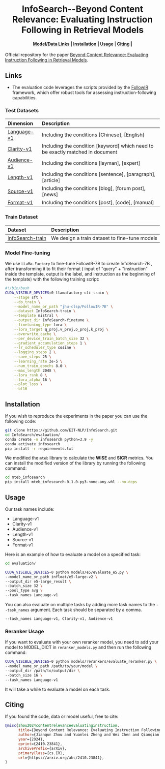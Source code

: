 <h1 align="center">InfoSearch--Beyond Content Relevance: Evaluating Instruction Following in Retrieval Models</b></h1>

<h4 align="center">
    <p>
        <a href="#links">Model/Data Links</a> |
        <a href="#installation">Installation</a> |
        <a href="#usage">Usage</a> |
        <a href="#citing">Citing</a> |
    <p>
</h4>

Official repository for the paper [Beyond Content Relevance: Evaluating Instruction Following in Retrieval Models]().

## Links
- The evaluation code leverages the scripts provided by the [FollowIR](https://github.com/orionw/FollowIR) framework, which offer robust tools for assessing instruction-following capabilities.
### Test Datasets

| Dimension                                                           | Description                                                                    |
|:--------------------------------------------------------------------|:-------------------------------------------------------------------------------|
| [Language-v1](https://huggingface.co/datasets/jianqunZ/Language-v1) | Including the conditions [Chinese], [English]                                  |
| [Clarity-v1](https://huggingface.co/datasets/jianqunZ/Clarity-v1)   | Including the condition [keyword] which need to be exactly matched in document |
| [Audience-v1](https://huggingface.co/datasets/jianqunZ/Audience-v1) | Including the conditions [layman], [expert]                                    |
| [Length-v1](https://huggingface.co/datasets/jianqunZ/Length-v1)     | Including the conditions [sentence], [paragraph], [article]                    |
| [Source-v1](https://huggingface.co/datasets/jianqunZ/Source-v1)     | Including the conditions [blog], [forum post], [news]                          |
| [Format-v1](https://huggingface.co/datasets/jianqunZ/Format-v1)     | Including the conditions [post], [code], [manual]                              |

### Train Dataset

| Dataset              | Description                                   |
|:---------------------|:----------------------------------------------|
| [InfoSearch-train]() | We design a train dataset to fine-tune models |

### Model Fine-tuning

We use `LLaMa-Factory` to fine-tune FollowIR-7B to create InfoSearch-7B , after transforming it to fit their format (
input of "query" + "instruction" inside the template, output is the label, and instruction as the beginning of the
template) with the following training script:

```bash
#!/bin/bash
CUDA_VISIBLE_DEVICES=0 llamafactory-cli train \
    --stage sft \
    --do_train \
    --model_name_or_path "jhu-clsp/FollowIR-7B" \
    --dataset InfoSearch-train \
    --template mistral \
    --output_dir InfoSearch-finetune \
    --finetuning_type lora \
    --lora_target q_proj,v_proj,o_proj,k_proj \
    --overwrite_cache \
    --per_device_train_batch_size 32 \
    --gradient_accumulation_steps 1 \
    --lr_scheduler_type cosine \
    --logging_steps 2 \
    --save_steps 25 \
    --learning_rate 3e-5 \
    --num_train_epochs 8.0 \
    --max_length 2048 \
    --lora_rank 8 \
    --lora_alpha 16 \
    --plot_loss \
    --bf16
```

## Installation

If you wish to reproduce the experiments in the paper you can use the following code:

```bash
git clone https://github.com/EIT-NLP/InfoSearch.git
cd InfoSearch/evaluation/
conda create -n infosearch python=3.9 -y
conda activate infosearch
pip install -r requirements.txt
```

We modified the `mteb` library to calculate the **WISE** and **SICR** metrics. You can install the modified version of
the library by running the following command:

```bash
cd mteb_infosearch
pip install mteb_infosearch-0.1.0-py3-none-any.whl --no-deps
```

## Usage

Our task names include:

- Language-v1
- Clarity-v1
- Audience-v1
- Length-v1
- Source-v1
- Format-v1

Here is an example of how to evaluate a model on a specified task:

```bash
cd evaluation/

CUDA_VISIBLE_DEVICES=0 python models/e5/evaluate_e5.py \
--model_name_or_path infloat/e5-large-v2 \
--output_dir e5-large_result \
--batch_size 32 \
--pool_type avg \
--task_names Language-v1
```

You can also evaluate on multiple tasks by adding more task names to the `--task_names` argument. Each task should be
separated by a comma.

```bash
--task_names Language-v1, Clarity-v1, Audience-v1
```

### Reranker Usage

If you want to evaluate with your own reranker model, you need to add your model to MODEL_DICT in `reranker_models.py`
and then run the following command:

```bash
CUDA_VISIBLE_DEVICES=0 python models/rerankers/evaluate_reranker.py \
--model_name_or_path /path/to/your/model \
--output_dir /path/to/output/dir \
--batch_size 16 \
--task_names Language-v1
```

It will take a while to evaluate a model on each task.

## Citing

If you found the code, data or model useful, free to cite:

```bibtex
@misc{zhou2024contentrelevanceevaluatinginstruction,
      title={Beyond Content Relevance: Evaluating Instruction Following in Retrieval Models}, 
      author={Jianqun Zhou and Yuanlei Zheng and Wei Chen and Qianqian Zheng and Zeyuan Shang and Wei Zhang and Rui Meng and Xiaoyu Shen},
      year={2024},
      eprint={2410.23841},
      archivePrefix={arXiv},
      primaryClass={cs.IR},
      url={https://arxiv.org/abs/2410.23841}, 
}
```


